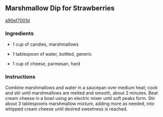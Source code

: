 ## Marshmallow Dip for Strawberries

[a90ef7001d](http://allrecipes.com/recipe/marshmallow-dip-for-strawberries/)

### Ingredients

 - 1 cup of candies, marshmallows

 - 1 tablespoon of water, bottled, generic

 - 1 cup of cheese, parmesan, hard

### Instructions

Combine marshmallows and water in a saucepan over medium heat; cook and stir until marshmallows are melted and smooth, about 2 minutes. Beat cream cheese in a bowl using an electric mixer until soft peaks form. Stir about 3 tablespoons marshmallow mixture, adding more as needed, into whipped cream cheese until desired sweetness is reached.